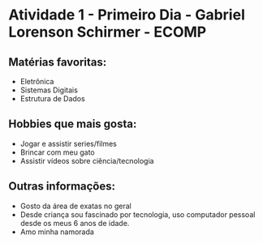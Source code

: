 # Atividade 1 - Primeiro Dia - Gabriel Lorenson Schirmer - ECOMP

## Matérias favoritas:
- Eletrônica
- Sistemas Digitais
- Estrutura de Dados

## Hobbies que mais gosta:
- Jogar e assistir series/filmes
- Brincar com meu gato
- Assistir vídeos sobre ciência/tecnologia

## Outras informações:
- Gosto da área de exatas no geral
- Desde criança sou fascinado por tecnologia, uso computador pessoal desde os meus 6 anos de idade.
- Amo minha namorada
